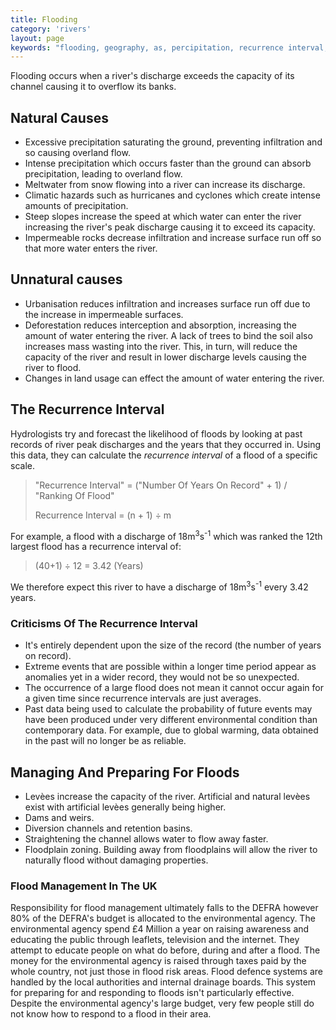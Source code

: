 ```yaml
---
title: Flooding
category: 'rivers'
layout: page
keywords: "flooding, geography, as, percipitation, recurrence interval, flood management"
---
```


Flooding occurs when a river's discharge exceeds the capacity of its channel causing it to overflow its banks. 

## Natural Causes

- Excessive precipitation saturating the ground, preventing infiltration and so causing overland flow. 
- Intense precipitation which occurs faster than the ground can absorb precipitation, leading to overland flow. 
- Meltwater from snow flowing into a river can increase its discharge. 
- Climatic hazards such as hurricanes and cyclones which create intense amounts of precipitation. 
- Steep slopes increase the speed at which water can enter the river increasing the river's peak discharge causing it to exceed its capacity. 
- Impermeable rocks decrease infiltration  and increase surface run off so that more water enters the river. 

## Unnatural causes

- Urbanisation reduces infiltration and increases surface run off due to the increase in impermeable surfaces. 
- Deforestation reduces interception and absorption, increasing the amount of water entering the river. A lack of trees to bind the soil also increases mass wasting into the river. This, in turn, will reduce the capacity of the river and result in lower discharge levels causing the river to flood. 
- Changes in land usage can effect the amount of water entering the river. 

## The Recurrence Interval	

Hydrologists try and forecast the likelihood of floods by looking at past records of river peak discharges and the years that they occurred in. Using this data, they can calculate the *recurrence interval* of a flood of a specific scale. 

> "Recurrence Interval" = ("Number Of Years On Record" + 1) / "Ranking Of Flood"
> 
> Recurrence Interval = (n + 1) ÷ m

For example, a flood with a discharge of 18m<sup>3</sup>s<sup>-1</sup> which was ranked the 12th largest flood has a recurrence interval of:

> (40+1) ÷ 12 = 3.42 (Years)

We therefore expect this river to have a discharge of 18m<sup>3</sup>s<sup>-1</sup> every 3.42 years. 

### Criticisms Of The Recurrence Interval

- It's entirely dependent upon the size of the record (the number of years on record). 
- Extreme events that are possible within a longer time period appear as anomalies yet in a wider record, they would not be so unexpected. 
- The occurrence of a large flood does not mean it cannot occur again for a given time since recurrence intervals are just averages. 
- Past data being used to calculate the probability of future events may have been produced under very different environmental condition than contemporary data. For example, due to global warming, data obtained in the past will no longer be as reliable. 

## Managing And Preparing For Floods

- Levèes increase the capacity of the river. Artificial and natural levèes exist with artificial levèes generally being higher.  
- Dams and weirs. 
- Diversion channels and retention basins. 
- Straightening the channel allows water to flow away faster.  
- Floodplain zoning. Building away from floodplains will allow the river to naturally flood without damaging properties. 

### Flood Management In The UK

Responsibility for flood management ultimately falls to the DEFRA however 80% of the DEFRA's budget is allocated to the environmental agency. The environmental agency spend £4 Million a year on raising awareness and educating the public through leaflets, television and the internet. They attempt to educate people on what do before, during and after a flood. The money for the environmental agency is raised through taxes paid by the whole country, not just those in flood risk areas. Flood defence systems are handled by the local authorities and internal drainage boards. This system for preparing for and responding to floods isn't particularly effective. Despite the environmental agency's large budget, very few people still do not know how to respond to a flood in their area.  